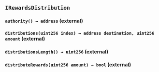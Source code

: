 ## `IRewardsDistribution`

### `authority() → address` (external)

### `distributions(uint256 index) → address destination, uint256 amount` (external)

### `distributionsLength() → uint256` (external)

### `distributeRewards(uint256 amount) → bool` (external)
